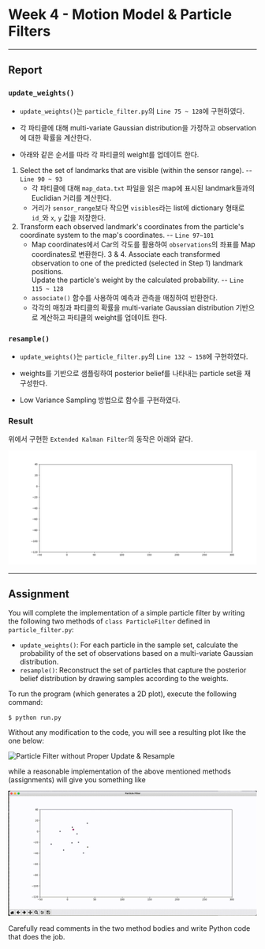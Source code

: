 # Week 4 - Motion Model & Particle Filters

---

## Report

### `update_weights()`
- `update_weights()`는 `particle_filter.py`의 `Line 75 ~ 128`에 구현하였다.   
- 각 파티클에 대해 multi-variate Gaussian distribution을 가정하고 observation에 대한 확률을 계산한다.    

- 아래와 같은 순서를 따라 각 파티클의 weight를 업데이트 한다.
1. Select the set of landmarks that are visible (within the sensor range). -- `Line 90 ~ 93`
   - 각 파티클에 대해 `map_data.txt` 파일을 읽은 map에 표시된 landmark들과의 Euclidian 거리를 계산한다.
   - 거리가 `sensor_range`보다 작으면 `visibles`라는 list에 dictionary 형태로 `id_`와 `x`, `y` 값을 저장한다.
2. Transform each observed landmark's coordinates from the particle's coordinate system to the map's coordinates. -- `Line 97~101`
   - Map coordinates에서 Car의 각도를 활용하여 `observations`의 좌표를 Map coordinates로 변환한다.
3 & 4. Associate each transformed observation to one of the predicted (selected in Step 1) landmark positions.    
Update the particle's weight by the calculated probability. -- `Line 115 ~ 128`   
   - `associate()` 함수를 사용하여 예측과 관측을 매칭하여 반환한다.
   - 각각의 매칭과 파티클의 확률을 multi-variate Gaussian distribution 기반으로 계산하고 파티클의 weight를 업데이트 한다.  

### `resample()`
- `update_weights()`는 `particle_filter.py`의 `Line 132 ~ 158`에 구현하였다.   
- weights를 기반으로 샘플링하여 posterior belief를 나타내는 particle set을 재구성한다.

- Low Variance Sampling 방법으로 함수를 구현하였다.


### Result
위에서 구현한 `Extended Kalman Filter`의 동작은 아래와 같다.   
   
![my_plot](./my-particle-filter.gif)


---

[//]: # (Image References)
[empty-update]: ./empty-update.gif
[example]: ./example.gif

## Assignment

You will complete the implementation of a simple particle filter by writing the following two methods of `class ParticleFilter` defined in `particle_filter.py`:

* `update_weights()`: For each particle in the sample set, calculate the probability of the set of observations based on a multi-variate Gaussian distribution.
* `resample()`: Reconstruct the set of particles that capture the posterior belief distribution by drawing samples according to the weights.

To run the program (which generates a 2D plot), execute the following command:

```
$ python run.py
```

Without any modification to the code, you will see a resulting plot like the one below:

![Particle Filter without Proper Update & Resample][empty-update]

while a reasonable implementation of the above mentioned methods (assignments) will give you something like

![Particle Filter Example][example]

Carefully read comments in the two method bodies and write Python code that does the job.
